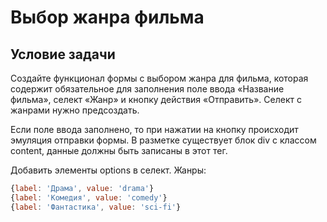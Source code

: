 # Выбор жанра фильма

## Условие задачи

Создайте функционал формы с выбором жанра для фильма, которая содержит обязательное для заполнения поле ввода «Название фильма», 
селект «Жанр» и кнопку действия «Отправить». 
Селект с жанрами нужно предсоздать.

Если поле ввода заполнено, то при нажатии на кнопку происходит эмуляция отправки формы. В разметке существует блок div с классом content, 
данные должны быть записаны в этот тег.

Добавить элементы options в селект. Жанры:

```javascript
{label: 'Драма', value: 'drama'}
{label: 'Комедия', value: 'comedy'}
{label: 'Фантастика', value: 'sci-fi'}
```

